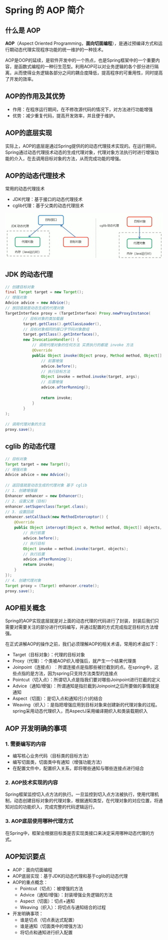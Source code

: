 # Spring 的 AOP 简介

## 什么是 AOP

**AOP**（Aspect Oriented Programming，**面向切面编程**），是通过预编译方式和运行期动态代理实现程序功能的统一维护的一种技术。

AOP是OOP的延续，是软件开发中的一个热点，也是Spring框架中的一个重要内容，是函数式编程的一种衍生范型。利用AOP可以对业务逻辑的各个部分进行隔离，从而使得业务逻辑各部分之间的耦合度降低，提高程序的可重用性，同时提高了开发的效率。

## AOP的作用及其优势

* 作用：在程序运行期间，在不修改源代码的情况下，对方法进行功能增强
* 优势：减少重复代码，提高开发效率，并且便于维护。

## AOP的底层实现

实际上，AOP的底层是通过Spring提供的的动态代理技术实现的。在运行期间，Spring通过动态代理技术动态的生成代理对象，代理对象方法执行时进行增强功能的介入，在去调用目标对象的方法，从而完成功能的增强。

## AOP的动态代理技术

常用的动态代理技术

* JDK代理：基于接口的动态代理技术
* cglib代理：基于父类的动态代理技术

![image-20201114213029336](img/image-20201114213029336.png)

## JDK 的动态代理

```java
// 创建目标对象
final Target target = new Target();
// 增强对象
Advice advice = new Advice();
// 放回值就是动态生成的代理对象
TargetInterface proxy = (TargetInterface) Proxy.newProxyInstance(
        // 目标对象的类加载器
        target.getClass().getClassLoader(),
        // 目标对象相同的接口字节码对象数组
        target.getClass().getInterfaces(),
        new InvocationHandler() {
            // 调用代理对象的任何方法 实质执行的都是 invoke 方法
            @Override
            public Object invoke(Object proxy, Method method, Object[] args) throws Throwable {
                // 前置增强
                advice.before();
                // 执行目标方法
                Object invoke = method.invoke(target, args);
                // 后置增强
                advice.afterRunning();

                return invoke;
            }
        }
);

// 调用代理对象的方法
proxy.save();
```

## cglib 的动态代理

```java
// 目标对象
Target target = new Target();
// 增强对象
Advice advice = new Advice();

// 返回值就是动态生成的代理对象 基于 cglib
// 1. 创建增强器
Enhancer enhancer = new Enhancer();
// 2. 设置父类（目标）
enhancer.setSuperclass(Target.class);
// 3. 设置回调
enhancer.setCallback(new MethodInterceptor() {
    @Override
    public Object intercept(Object o, Method method, Object[] objects, MethodProxy methodProxy) throws Throwable {
        // 执行前置
        advice.before();
        // 执行目标
        Object invoke = method.invoke(target, objects);
        // 执行后置
        advice.afterRunning();
        return invoke;
    }
});
// 4. 创建代理对象
Target proxy = (Target) enhancer.create();
proxy.save();
```

## AOP相关概念

Spring的AOP实现底层就是对上面的动态代理的代码进行了封装，封装后我们只需要对需要关注的部分进行代码编写，并通过配置的方式完成指定目标的方法增强。

在正式讲解AOP的操作之前，我们必须理解AOP的相关术语，常用的术语如下：

* Target（目标对象）：代理的目标对象
* Proxy（代理）：个类被AOP织入增强后，就产生一个结果代理类
* Joinpoint（连接点）︰所谓连接点是指那些被拦截到的点。在spring中，这些点指的是方法，因为spring只支持方法类型的连接点
* Pointcut（切入点）：所谓切入点是指我们要对哪些Joinpoint进行拦截的定义
* Advice（通知/增强）：所谓通知是指拦截到Joinpoint之后所要做的事情就是通知
* Aspect（切面）：是切入点和通知(引介)的结合
* Weaving（织入）：是指把增强应用到目标对象来创建新的代理对象的过程。spring采用动态代理织入，而AspectJ采用编译期织入和类装载期织入

## AOP 开发明确的事项

### 1. 需要编写的内容

* 编写核心业务代码（目标类的目标方法）
* 编写切面类，切面类中有通知（增强功能方法）
* 在配置文件中，配置织入关系，即将哪些通知与哪些连接点进行结合

### 2. AOP技术实现的内容

Spring框架监控切入点方法的执行。一旦监控到切入点方法被执行，使用代理机制，动态创建目标对象的代理对象，根据通知类型，在代理对象的对应位置，将通知对应的功能织入，完成完整的代码逻辑运行。

### 3. AOP底层使用哪种代理方式

在Spring中，框架会根据目标类是否实现类接口来决定采用哪种动态代理的方式。

## AOP知识要点

* AOP：面向切面编程
* AOP底层实现：基于JDK的动态代理和基于cglib的动态代理
* AOP的重点概念：
  * Pointcut（切点）：被增强的方法
  * Advice（通知/增强）：封装增强业务逻辑的方法
  * Aspect（切面）：切点+通知
  * Weaving（织入）：将切点与通知结合的过程
* 开发明确事项：
  * 谁是切点（切点表达式配置）
  * 谁是通知（切面类中的增强方法）
  * 将切点和通知进行织入配置

